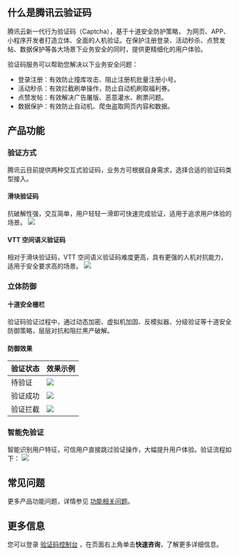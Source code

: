 ## 什么是腾讯云验证码
腾讯云新一代行为验证码（Captcha），基于十道安全防护策略， 为网页、APP、小程序开发者打造立体、全面的人机验证。在保护注册登录、活动秒杀、点赞发帖、数据保护等各大场景下业务安全的同时，提供更精细化的用户体验。

验证码服务可以帮助您解决以下业务安全问题：
- 登录注册：有效防止撞库攻击、阻止注册机批量注册小号。
- 活动秒杀：有效拦截刷单操作，防止自动机刷取福利券。
- 点赞发帖：有效解决广告屠版、恶意灌水、刷票问题。
- 数据保护：有效防止自动机、爬虫盗取网页内容和数据。


## 产品功能
### 验证方式
腾讯云目前提供两种交互式验证码，业务方可根据自身需求，选择合适的验证码类型接入。

#### 滑块验证码
抗破解性强，交互简单，用户轻轻一滑即可快速完成验证，适用于追求用户体验的场景。
![](https://main.qcloudimg.com/raw/cdbc323a89e4f6bd82a3062af973f271.png)

#### VTT 空间语义验证码
相对于滑块验证码，VTT 空间语义验证码难度更高，具有更强的人机对抗能力，适用于安全要求高的场景。
![](https://main.qcloudimg.com/raw/a1b27a0b54bd4bfe69a90e17ff59484a.png)

### 立体防御

#### 十道安全栅栏
验证码验证过程中，通过动态加密、虚拟机加固、反模拟器、分级验证等十道安全防御策略，层层对抗和阻拦黑产破解。

#### 防御效果

| 验证状态 | 效果示例                                                     |
| -------- | ------------------------------------------------------------ |
| 待验证   | ![](https://qcloudimg.tencent-cloud.cn/raw/2bcb3957328d26d325dd147dd6d71193.png) |
| 验证成功 | ![](https://qcloudimg.tencent-cloud.cn/raw/59bc7fc7fb2e96007fa188a30e52cc9f.png) |
| 验证拦截 | ![](https://qcloudimg.tencent-cloud.cn/raw/c67bfbe0b0b2c2a09e97d13b80337fbe.png) |

### 智能免验证
智能识别用户特征，可信用户直接跳过验证操作，大幅提升用户体验。验证流程如下：
![](https://qcloudimg.tencent-cloud.cn/raw/8120c3126cedb8bea059c00c8a2da335.png)


## 常见问题

更多产品功能问题，详情参见 [功能相关问题](https://cloud.tencent.com/document/product/1110/36827)。

## 更多信息

您可以登录 [验证码控制台](https://console.cloud.tencent.com/captcha/graphical) ，在页面右上角单击**快速咨询**，了解更多详细信息。

